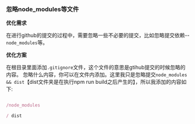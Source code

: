 ### 忽略node_modules等文件


**优化需求**

在进行github的提交的过程中，需要忽略一些不必要的提交，比如忽略提交依赖--`node_modules`等。

**优化方案**

在根目录里面添加`.gitignore`文件，这个文件的意思是gtihub提交的时候忽略的内容。
忽略什么内容，你可以在文件内添加。这里我只是忽略提交`node_modules && dist`【dist文件夹是在执行npm run build之后产生的】，所以我添加的内容如下:

```javascript

/node_modules

/ dist

```
